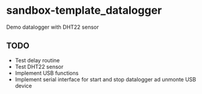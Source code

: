 # sandbox-template_datalogger

Demo datalogger with DHT22 sensor


## TODO

- Test delay routine
- Test DHT22 sensor
- Implement USB functions
- Implement serial interface for start and stop datalogger ad unmonte USB device
